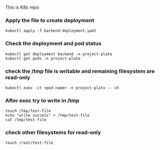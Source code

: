 This is K8s repo

### Apply the file to create deployment       
`kubectl apply -f backend-deployment.yaml`

### Check the deployment and pod status       

```
kubectl get deployment backend -n project-plato
kubectl get pods -n project-plato
```

### check the /tmp file is writable and remaining filesystem are read-only        
`kubectl exec -it <pod-name> -n project-plato -- sh`

### After exec try to write in /tmp      

```
touch /tmp/test-file
echo "write success" > /tmp/test-file
cat /tmp/test-file
```

### check other filesystems for read-only        
`touch /root/test-file`